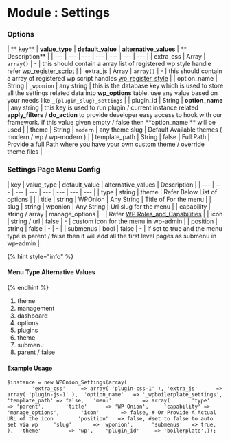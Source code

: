 # Module : Settings

### Options

| ​** key** | ​**value\_type** | **default\_value** | **alternative\_values** | ** Description** |
| --- | --- | --- | --- | --- | --- | --- |
| extra\_css |  Array | `array()` |  - |  this should contain a array list of registered wp style handle refer [wp\_register\_script](https://developer.wordpress.org/reference/functions/wp_register_script/) |
| ​ extra\_js |  Array | `array()` | - |  this should contain a array of registered wp script handles [wp\_register\_style](https://developer.wordpress.org/reference/functions/wp_register_style/) |
|  option\_name |  String | `_wponion` |  any string |  this is the database key which is used to store all the settings related data into **wp\_options** table. use any value based on your needs like `_{plugin_slug}_settings` |
|  plugin\_id |  String | **option\_name** |  any string |  this key is used to run plugin / current instance related **apply\_filters** / **do\_action** to provide developer easy access to hook with our framework. if this value given empty / false then \*\*option\_name \*\* will be used |
|  theme |  String | `modern` |  any theme slug |  Default Available themes \( modern / wp / wp-modern \) |
|  template\_path |  String |  false |  Full Path |  Provide a full Path where you have your own custom theme / override theme files |

### Settings Page Menu Config

|  key |  value\_type |  default\_value |  alternative\_values |  Description |
| --- | --- | --- | --- | --- | --- | --- | --- |
|  type |  string |  theme |  Refer Below List of options |  |
|  title |  string |  WPOnion |  Any String |  Title of For the menu |
|  slug |  string |  wponion |  Any String |  Url slug for the menu |
|  capability |  string / array |  manage\_options | - |  Refer [WP Roles\_and\_Capabilities](https://codex.wordpress.org/Roles_and_Capabilities) |
|  icon |  string / url |  false | - |  custom icon for the menu in wp-admin |
|  position |  string |  false | - | - |
|  submenus |  bool |  false | - |  if set to true and the menu type is parent / false then it will add all the first level pages as submenu in wp-admin |

{% hint style="info" %}
#### **Menu Type Alternative Values**
{% endhint %}

1. theme
2. management
3. dashboard
4. options
5. plugins
6. theme
7. submenu
8. parent / false

#### Example Usage

```text
$instance = new WPOnion_Settings(array(
        'extra_css'     => array( 'plugin-css-1' ),	'extra_js'      => array( 'plugin-js-1' ),	'option_name'   => '_wpboilerplate_settings',	'template_path' => false,	'menu'          => array(		'type'       => 'parent',		'title'      => 'WP Onion',		'capability' => 'manage_options',		'icon'       => false, # Or Provide A Actual URL of the icon		'position'   => false, #set to false to auto set via wp		'slug'       => 'wponion',		'submenus'   => true,	),	'theme'         => 'wp',	'plugin_id'     => 'boilerplate',));
```

